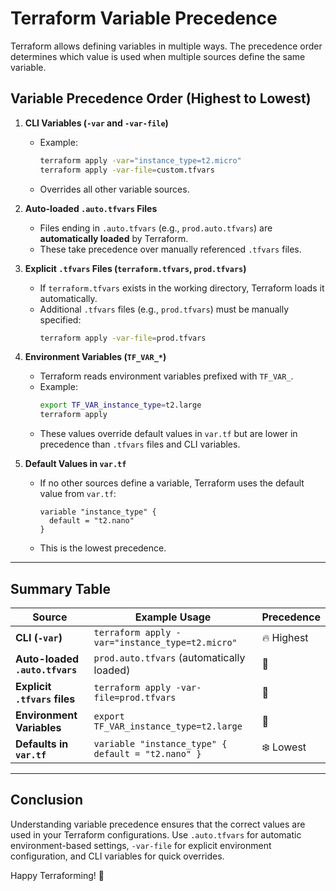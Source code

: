 # Terraform Variable Precedence

Terraform allows defining variables in multiple ways. The precedence order determines which value is used when multiple sources define the same variable.

## **Variable Precedence Order (Highest to Lowest)**
1. **CLI Variables (`-var` and `-var-file`)**  
   - Example:  
     ```sh
     terraform apply -var="instance_type=t2.micro"
     terraform apply -var-file=custom.tfvars
     ```
   - Overrides all other variable sources.

2. **Auto-loaded `.auto.tfvars` Files**  
   - Files ending in `.auto.tfvars` (e.g., `prod.auto.tfvars`) are **automatically loaded** by Terraform.  
   - These take precedence over manually referenced `.tfvars` files.  

3. **Explicit `.tfvars` Files (`terraform.tfvars`, `prod.tfvars`)**  
   - If `terraform.tfvars` exists in the working directory, Terraform loads it automatically.  
   - Additional `.tfvars` files (e.g., `prod.tfvars`) must be manually specified:  
     ```sh
     terraform apply -var-file=prod.tfvars
     ```

4. **Environment Variables (`TF_VAR_*`)**  
   - Terraform reads environment variables prefixed with `TF_VAR_`.  
   - Example:  
     ```sh
     export TF_VAR_instance_type=t2.large
     terraform apply
     ```
   - These values override default values in `var.tf` but are lower in precedence than `.tfvars` files and CLI variables.

5. **Default Values in `var.tf`**  
   - If no other sources define a variable, Terraform uses the default value from `var.tf`:  
     ```hcl
     variable "instance_type" {
       default = "t2.nano"
     }
     ```
   - This is the lowest precedence.

---

## **Summary Table**
| Source                         | Example Usage                                   | Precedence  |
|--------------------------------|-----------------------------------------------|------------|
| **CLI (`-var`)**               | `terraform apply -var="instance_type=t2.micro"` | 🔥 Highest |
| **Auto-loaded `.auto.tfvars`**  | `prod.auto.tfvars` (automatically loaded)     | 🔼         |
| **Explicit `.tfvars` files**    | `terraform apply -var-file=prod.tfvars`       | 🔽         |
| **Environment Variables**       | `export TF_VAR_instance_type=t2.large`        | 🔽         |
| **Defaults in `var.tf`**        | `variable "instance_type" { default = "t2.nano" }` | ❄️ Lowest  |

---

## **Conclusion**
Understanding variable precedence ensures that the correct values are used in your Terraform configurations. Use `.auto.tfvars` for automatic environment-based settings, `-var-file` for explicit environment configuration, and CLI variables for quick overrides.

Happy Terraforming! 🚀
